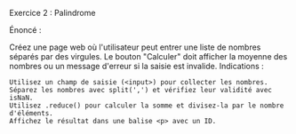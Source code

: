 Exercice 2 : Palindrome

Énoncé :

Créez une page web où l'utilisateur peut entrer une liste de nombres séparés par des virgules. Le bouton "Calculer" doit afficher la moyenne des nombres ou un message d'erreur si la saisie est invalide.
Indications :

    Utilisez un champ de saisie (<input>) pour collecter les nombres.
    Séparez les nombres avec split(',') et vérifiez leur validité avec isNaN.
    Utilisez .reduce() pour calculer la somme et divisez-la par le nombre d'éléments.
    Affichez le résultat dans une balise <p> avec un ID.